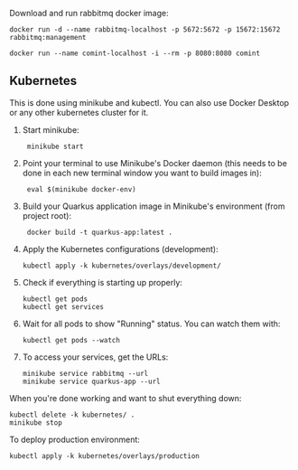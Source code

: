 Download and run rabbitmq docker image:

```shell
docker run -d --name rabbitmq-localhost -p 5672:5672 -p 15672:15672 rabbitmq:management
```

```shell
docker run --name comint-localhost -i --rm -p 8080:8080 comint
```

## Kubernetes

This is done using minikube and kubectl. You can also use Docker Desktop or any other kubernetes cluster for it.

1. Start minikube:
   ```shell
    minikube start
   ```
2. Point your terminal to use Minikube's Docker daemon (this needs to be done in each new terminal window you want to build images in):
   ```shell
    eval $(minikube docker-env)
   ```
3. Build your Quarkus application image in Minikube's environment (from project root):
   ```shell
    docker build -t quarkus-app:latest .
   ```
4. Apply the Kubernetes configurations (development):
   ```shell
   kubectl apply -k kubernetes/overlays/development/
   ```
5. Check if everything is starting up properly:
   ```shell
   kubectl get pods
   kubectl get services
   ```
6. Wait for all pods to show "Running" status. You can watch them with:
   ```shell
   kubectl get pods --watch
   ```
7. To access your services, get the URLs:
   ```shell
   minikube service rabbitmq --url
   minikube service quarkus-app --url
   ```

When you're done working and want to shut everything down:

```shell
kubectl delete -k kubernetes/ .
minikube stop
```

To deploy production environment:

```shell
kubectl apply -k kubernetes/overlays/production
```
